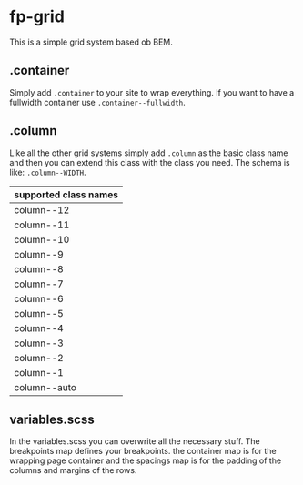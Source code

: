 # fp-grid
This is a simple grid system based ob BEM.

## .container
Simply add <code>.container</code> to your site to wrap everything. If you want to have a fullwidth container use <code>.container--fullwidth</code>.

## .column
Like all the other grid systems simply add <code>.column</code> as the basic class name and then you can extend this class with the class you need. The schema is like: <code>.column--WIDTH</code>.


| supported class names |
| :------------- |
| column--12   |
| column--11   |
| column--10   |
| column--9    |
| column--8    |
| column--7    |
| column--6    |
| column--5    |
| column--4    |
| column--3    |
| column--2    |
| column--1    |
| column--auto |


## variables.scss
In the variables.scss you can overwrite all the necessary stuff. The breakpoints map defines your breakpoints. the container map is for the wrapping page container and the spacings map is for the padding of the columns and margins of the rows.
